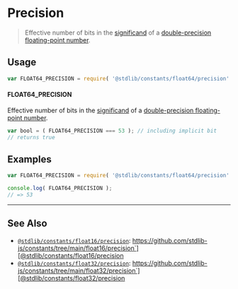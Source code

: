 <!--

@license Apache-2.0

Copyright (c) 2018 The Stdlib Authors.

Licensed under the Apache License, Version 2.0 (the "License");
you may not use this file except in compliance with the License.
You may obtain a copy of the License at

   http://www.apache.org/licenses/LICENSE-2.0

Unless required by applicable law or agreed to in writing, software
distributed under the License is distributed on an "AS IS" BASIS,
WITHOUT WARRANTIES OR CONDITIONS OF ANY KIND, either express or implied.
See the License for the specific language governing permissions and
limitations under the License.

-->

# Precision

> Effective number of bits in the [significand][significand] of a [double-precision floating-point number][ieee754].

<section class="usage">

## Usage

```javascript
var FLOAT64_PRECISION = require( '@stdlib/constants/float64/precision' );
```

#### FLOAT64_PRECISION

Effective number of bits in the [significand][significand] of a [double-precision floating-point number][ieee754].

```javascript
var bool = ( FLOAT64_PRECISION === 53 ); // including implicit bit
// returns true
```

</section>

<!-- /.usage -->

<section class="examples">

## Examples

<!-- TODO: better example -->

<!-- eslint no-undef: "error" -->

```javascript
var FLOAT64_PRECISION = require( '@stdlib/constants/float64/precision' );

console.log( FLOAT64_PRECISION );
// => 53
```

</section>

<!-- /.examples -->

<!-- Section for related `stdlib` packages. Do not manually edit this section, as it is automatically populated. -->

<section class="related">

* * *

## See Also

-   [`@stdlib/constants/float16/precision`][@stdlib/constants/float16/precision]: https://github.com/stdlib-js/constants/tree/main/float16/precision`][@stdlib/constants/float16/precision
-   [`@stdlib/constants/float32/precision`][@stdlib/constants/float32/precision]: https://github.com/stdlib-js/constants/tree/main/float32/precision`][@stdlib/constants/float32/precision

</section>

<!-- /.related -->

<!-- Section for all links. Make sure to keep an empty line after the `section` element and another before the `/section` close. -->

<section class="links">

[ieee754]: https://en.wikipedia.org/wiki/IEEE_754-1985

[significand]: https://en.wikipedia.org/wiki/Significand

<!-- <related-links> -->

[@stdlib/constants/float16/precision]: https://github.com/stdlib-js/constants/tree/main/float16/precision

[@stdlib/constants/float32/precision]: https://github.com/stdlib-js/constants/tree/main/float32/precision

<!-- </related-links> -->

</section>

<!-- /.links -->

